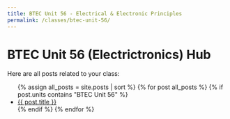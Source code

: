 ```yaml
---
title: BTEC Unit 56 - Electrical & Electronic Principles
permalink: /classes/btec-unit-56/
---
```


<h1>BTEC Unit 56 (Electrictronics) Hub</h1>
<p>Here are all posts related to your class:</p>

<ul>
  {% assign all_posts = site.posts | sort %}
  {% for post all_posts %}
    {% if post.units contains "BTEC Unit 56" %}
      <li><a href="{{'/engineering-hub' | append: post.url }}">{{ post.title }}</a></li>
    {% endif %}
  {% endfor %}
</ul>
